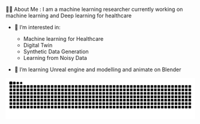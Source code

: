 
👩‍💻 About Me :
I am a machine learning researcher currently working on machine learning and Deep learning for healthcare
- 🔭 I’m interested in: 
  *  Machine learning for Healthcare
  *   Digital Twin
  *  Synthetic Data Generation
  *  Learning from Noisy Data 
              
- 🌱 I’m learning Unreal engine and modelling and animate on Blender



![](https://raw.githubusercontent.com/nargesiPSH/nargesiPSH/output/github-contribution-grid-snake.svg)

